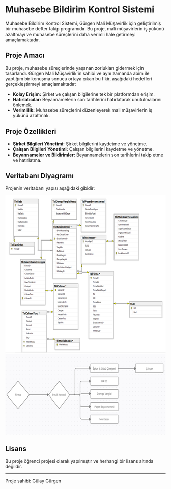# Muhasebe Bildirim Kontrol Sistemi

Muhasebe Bildirim Kontrol Sistemi, Gürgen Mali Müşavirlik için geliştirilmiş bir muhasebe defter takip programıdır. Bu proje, mali müşavirlerin iş yükünü azaltmayı ve muhasebe süreçlerini daha verimli hale getirmeyi amaçlamaktadır.

## Proje Amacı

Bu proje, muhasebe süreçlerinde yaşanan zorlukları gidermek için tasarlandı. Gürgen Mali Müşavirlik'in sahibi ve aynı zamanda abim ile yaptığım bir konuşma sonucu ortaya çıkan bu fikir, aşağıdaki hedefleri gerçekleştirmeyi amaçlamaktadır:

- **Kolay Erişim:** Şirket ve çalışan bilgilerine tek bir platformdan erişim.
- **Hatırlatıcılar:** Beyannamelerin son tarihlerini hatırlatarak unutulmalarını önlemek.
- **Verimlilik:** Muhasebe süreçlerini düzenleyerek mali müşavirlerin iş yükünü azaltmak.

## Proje Özellikleri

- **Şirket Bilgileri Yönetimi:** Şirket bilgilerini kaydetme ve yönetme.
- **Çalışan Bilgileri Yönetimi:** Çalışan bilgilerini kaydetme ve yönetme.
- **Beyannameler ve Bildirimler:** Beyannamelerin son tarihlerini takip etme ve hatırlatma.


## Veritabanı Diyagramı

Projenin veritabanı yapısı aşağıdaki gibidir:

![Veritabanı Diyagramı](diagram.PNG)
![Veritabanı Diyagramı](diagram2.PNG)




## Lisans

Bu proje öğrenci projesi olarak yapılmıştır ve herhangi bir lisans altında değildir.

---

Proje sahibi: Gülay Gürgen
